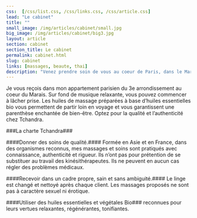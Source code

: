 ```yaml
---
css:  [/css/list.css, /css/links.css, /css/article.css]
lead: "Le cabinet"
title: ""
small_image: /img/articles/cabinet/small.jpg
big_image: /img/articles/cabinet/big3.jpg
layout: article
section: cabinet
section_title: Le cabinet
permalink: cabinet.html
slug: cabinet
links: [massages, beaute, thai]
description: "Venez prendre soin de vous au coeur de Paris, dans le Marais."
---
```

Je vous reçois dans mon appartement 
parisien du 3e arrondissement au coeur
du Marais.
Sur fond de musique relaxante, vous 
pouvez commencer à lâcher prise.
Les huiles de massage préparées à base
d’huiles essentielles bio vous permettent
de partir loin en voyage et vous 
garantissent une parenthèse enchantée 
de bien-être.
Optez pour la qualité et l’authenticité chez 
Tchandra.

###La charte Tchandra###

####Donner des soins de qualité.####
Formée en Asie et en France, dans des organismes
reconnus, mes massages et soins sont pratiqués avec 
connaissance, authenticité et rigueur.
Ils n’ont pas pour prétention de se substituer au travail 
des kinésithérapeutes. Ils ne peuvent en aucun cas régler 
des problèmes médicaux.

####Recevoir dans un cadre propre, sain et sans ambiguité.####
Le linge est changé et nettoyé après chaque client.
Les massages proposés ne sont pas à caractère sexuel 
ni érotique.

####Utiliser des huiles essentielles et végétales Bio### 
reconnues pour leurs vertues relaxantes, régénérantes,
tonifiantes.